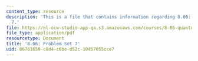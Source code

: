 ```yaml
---
content_type: resource
description: 'This is a file that contains information regarding 8.06: Problem set
  7.'
file: https://ol-ocw-studio-app-qa.s3.amazonaws.com/courses/8-06-quantum-physics-iii-spring-2016/86761659c8d4c6bed52c10457055cce7_MIT8_06S16_ps7.pdf
file_type: application/pdf
resourcetype: Document
title: '8.06: Problem Set 7'
uid: 86761659-c8d4-c6be-d52c-10457055cce7
---
```

